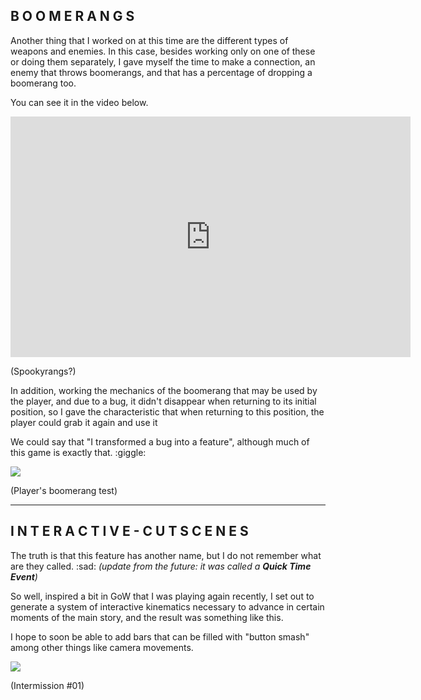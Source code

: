 ## B O O M E R A N G S

Another thing that I worked on at this time are the different types of weapons and enemies. In this case, besides working only on one of these or doing them separately, I gave myself the time to make a connection, an enemy that throws boomerangs, and that has a percentage of dropping a boomerang too.

You can see it in the video below.

<div class="image-container">
<iframe width="640" height="385" src="https://www.youtube.com/embed/TbXeLSx6TjI" title="Devclip || Mainasutto (v0.49) - Paper head &amp; Skelerang placeholders" frameborder="0" allow="accelerometer; autoplay; clipboard-write; encrypted-media; gyroscope; picture-in-picture; web-share" referrerpolicy="strict-origin-when-cross-origin" allowfullscreen></iframe>

(Spookyrangs?)

</div>

In addition, working the mechanics of the boomerang that may be used by the player, and due to a bug, it didn't disappear when returning to its initial position, so I gave the characteristic that when returning to this position, the player could grab it again and use it

We could say that "I transformed a bug into a feature", although much of this game is exactly that. :giggle:

<div class="image-container">

![](https://s1.gifyu.com/images/Devlog-103---Boomerang-test.gif)

(Player's boomerang test)

</div>

---

## I N T E R A C T I V E - C U T S C E N E S

The truth is that this feature has another name, but I do not remember what are they called. :sad: _(update from the future: it was called a **Quick Time Event**)_

So well, inspired a bit in GoW that I was playing again recently, I set out to generate a system of interactive kinematics necessary to advance in certain moments of the main story, and the result was something like this.

I hope to soon be able to add bars that can be filled with "button smash" among other things like camera movements.

<div class="image-container">

![](https://s1.gifyu.com/images/Devlog-104---Interactive-cutscenes.gif)

(Intermission #01)

</div>
